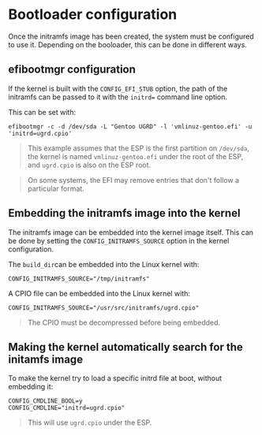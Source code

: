 # Bootloader configuration

Once the initramfs image has been created, the system must be configured to use it. Depending on the booloader, this can be done in different ways.

## efibootmgr configuration

If the kernel is built with the `CONFIG_EFI_STUB` option, the path of the initramfs can be passed to it with the `initrd=` command line option.

This can be set with:

`efibootmgr -c -d /dev/sda -L "Gentoo UGRD" -l 'vmlinuz-gentoo.efi' -u 'initrd=ugrd.cpio'`

> This example assumes that the ESP is the first partition on `/dev/sda`, the kernel is named `vmlinuz-gentoo.efi` under the root of the ESP, and `ugrd.cpio` is also on the ESP root.

> On some systems, the EFI may remove entries that don't follow a particular format.

## Embedding the initramfs image into the kernel

The initramfs image can be embedded into the kernel image itself. This can be done by setting the `CONFIG_INITRAMFS_SOURCE` option in the kernel configuration.

The `build_dir`can be embedded into the Linux kernel with:

```
CONFIG_INITRAMFS_SOURCE="/tmp/initramfs"
```

A CPIO file can be embedded into the Linux kernel with: 

```
CONFIG_INITRAMFS_SOURCE="/usr/src/initramfs/ugrd.cpio"
```

> The CPIO must be decompressed before being embedded.

## Making the kernel automatically search for the initamfs image

To make the kernel try to load a specific initrd file at boot, without embedding it:

```
CONFIG_CMDLINE_BOOL=y
CONFIG_CMDLINE="initrd=ugrd.cpio"
```

> This will use `ugrd.cpio` under the ESP.
